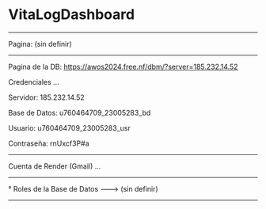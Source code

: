 # VitaLogDashboard

------------------------------------------------------------------------------

Pagina: (sin definir)

------------------------------------------------------------------------------

Pagina de la DB: https://awos2024.free.nf/dbm/?server=185.232.14.52

Credenciales ...

Servidor: 185.232.14.52

Base de Datos: u760464709_23005283_bd

Usuario: u760464709_23005283_usr

Contraseña: rnUxcf3P#a

------------------------------------------------------------------------------

Cuenta de Render (Gmail) ...

------------------------------------------------------------------------------

° Roles de la Base de Datos ---> (sin definir)

------------------------------------------------------------------------------
